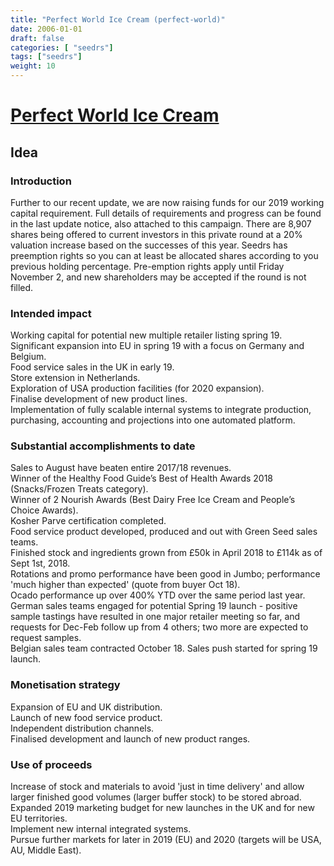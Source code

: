 ```yaml
---
title: "Perfect World Ice Cream (perfect-world)"
date: 2006-01-01
draft: false
categories: [ "seedrs"]
tags: ["seedrs"]
weight: 10
---
```


# [Perfect World Ice Cream](https://www.seedrs.com/perfect-world)

## Idea

### Introduction

Further to our recent update, we are now raising funds for our 2019 working capital requirement. Full details of requirements and progress can be found in the last update notice, also attached to this campaign. There are 8,907 shares being offered to current investors in this private round at a 20% valuation increase based on the successes of this year. Seedrs has preemption rights so you can at least be allocated shares according to you previous holding percentage. Pre-emption rights apply until Friday November 2, and new shareholders may be accepted if the round is not filled.

### Intended impact

Working capital for potential new multiple retailer listing spring 19. <br>Significant expansion into EU in spring 19 with a focus on Germany and Belgium. <br>Food service sales in the UK in early 19. <br>Store extension in Netherlands. <br>Exploration of USA production facilities (for 2020 expansion). <br>Finalise development of new product lines. <br>Implementation of fully scalable internal systems to integrate production, purchasing, accounting and projections into one automated platform.

### Substantial accomplishments to date

Sales to August have beaten entire 2017/18 revenues. <br>Winner of the Healthy Food Guide’s Best of Health Awards 2018 (Snacks/Frozen Treats category). <br>Winner of 2 Nourish Awards (Best Dairy Free Ice Cream and People’s Choice Awards). <br>Kosher Parve certification completed. <br>Food service product developed, produced and out with Green Seed sales teams. <br>Finished stock and ingredients grown from £50k in April 2018 to £114k as of Sept 1st, 2018. <br>Rotations and promo performance have been good in Jumbo; performance 'much higher than expected' (quote from buyer Oct 18). <br>Ocado performance up over 400% YTD over the same period last year. <br>German sales teams engaged for potential Spring 19 launch - positive sample tastings have resulted in one major retailer meeting so far, and requests for Dec-Feb follow up from 4 others; two more are expected to request samples. <br>Belgian sales team contracted October 18. Sales push started for spring 19 launch.

### Monetisation strategy

Expansion of EU and UK distribution. <br>Launch of new food service product. <br>Independent distribution channels. <br>Finalised development and launch of new product ranges.

### Use of proceeds

Increase of stock and materials to avoid 'just in time delivery' and allow larger finished good volumes (larger buffer stock) to be stored abroad. <br>Expanded 2019 marketing budget for new launches in the UK and for new EU territories. <br>Implement new internal integrated systems. <br>Pursue further markets for later in 2019 (EU) and 2020 (targets will be USA, AU, Middle East).

